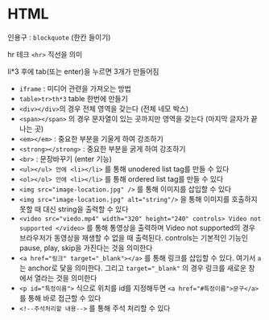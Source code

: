 # HTML

인용구 : `blockquote`  (한칸 들이기)

hr 테크 `<hr>` 직선을 의미

li*3 후에 tab(또는 enter)을 누르면 3개가 만들어짐

* `iframe` : 미디어 관련을 가져오는  방법
* `table>tr>th*3` table 한번에 만들기
* `<div></div>`의 경우 전체 영역을 갖는다 (전체 네모 박스)
* `<span></span>` 의 경우 문자열이 있는 곳까지만 영역을 갖는다 (마지막 글자가 끝나는 곳)
* `<em></em>` : 중요한 부분을 기울게 하여 강조하기
* `<strong></strong>` : 중요한 부분을 굵게 하여 강조하기
* `<br>` : 문장바꾸기 (enter 기능)
* `<ul></ul> 안에 <li></li>` 를 통해 unodered list tag를 만들 수 있다
* `<ol></ol> 안에 <li></li>` 를 통해 ordered list tag를 만들 수 있다
* `<img src="image-location.jpg" />` 를 통해 이미지를 삽입할 수 있다
* `<img src="image-location.jpg" alt="string"/>` 을 통해 이미지를 호출하지 못할 때 대신 string을 출력할 수 있다
* `<video src="viedo.mp4" width="320" height="240" controls> Video not supported </video>` 를 통해 통영상을 출력하며 Video not supported의 경우 브라우저가 동영상을 재생할 수 없을 때 출력된다. controls는 기본적인 기능인 pause, play, skip을 가진다는 것을 의미한다
* `<a href="링크" target="_blank"></a>` 를 통해 링크를 삽입할 수 있다. 여기서 `a` 는 anchor로 닻을 의미한다. 그리고 `target="_blank"` 의 경우 링크를 새로운 창에서 열라는 것을 의미한다
* `<p id="특정이름">` 식으로 위치를 id를 지정해두면 `<a href="#특정이름">문구</a>`를 통해 바로 접근할 수 있다
* `<!--주석처리할 내용-->` 를 통해 주석 처리할 수 있다




